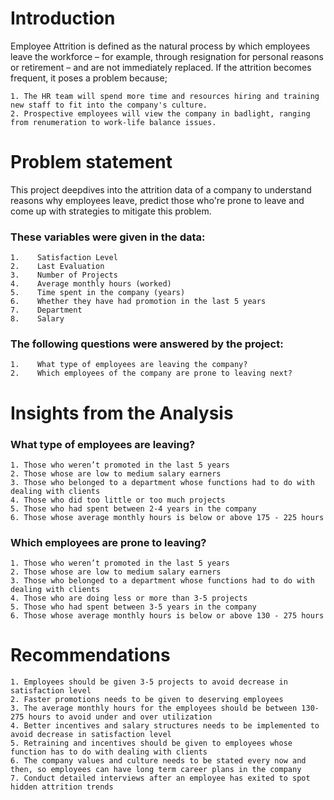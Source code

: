 
# **Introduction**
Employee Attrition is defined as the natural process by which employees leave the workforce – for example, through resignation for personal reasons or retirement – and are not immediately replaced. If the attrition becomes frequent, it poses a problem because;

    1. The HR team will spend more time and resources hiring and training new staff to fit into the company's culture. 
    2. Prospective employees will view the company in badlight, ranging from renumeration to work-life balance issues. 

# **Problem statement**
This project deepdives into the attrition data of a company to understand reasons why employees leave, predict those who're prone to leave and come up with strategies to mitigate this problem.

### These variables were given in the data:
    1.    Satisfaction Level
    2.    Last Evaluation
    3.    Number of Projects
    4.    Average monthly hours (worked)
    5.    Time spent in the company (years)
    6.    Whether they have had promotion in the last 5 years
    7.    Department
    8.    Salary

### The following questions were answered by the project:
    1.    What type of employees are leaving the company?
    2.    Which employees of the company are prone to leaving next?

# **Insights from the Analysis**
### What type of employees are leaving?
    1. Those who weren’t promoted in the last 5 years
    2. Those whose are low to medium salary earners
    3. Those who belonged to a department whose functions had to do with dealing with clients
    4. Those who did too little or too much projects
    5. Those who had spent between 2-4 years in the company
    6. Those whose average monthly hours is below or above 175 - 225 hours

### Which employees are prone to leaving?
    1. Those who weren’t promoted in the last 5 years
    2. Those whose are low to medium salary earners
    3. Those who belonged to a department whose functions had to do with dealing with clients
    4. Those who are doing less or more than 3-5 projects
    5. Those who had spent between 3-5 years in the company
    6. Those whose average monthly hours is below or above 130 - 275 hours
    
# **Recommendations**
    1. Employees should be given 3-5 projects to avoid decrease in satisfaction level
    2. Faster promotions needs to be given to deserving employees
    3. The average monthly hours for the employees should be between 130-275 hours to avoid under and over utilization
    4. Better incentives and salary structures needs to be implemented to avoid decrease in satisfaction level
    5. Retraining and incentives should be given to employees whose function has to do with dealing with clients
    6. The company values and culture needs to be stated every now and then, so employees can have long term career plans in the company
    7. Conduct detailed interviews after an employee has exited to spot hidden attrition trends

